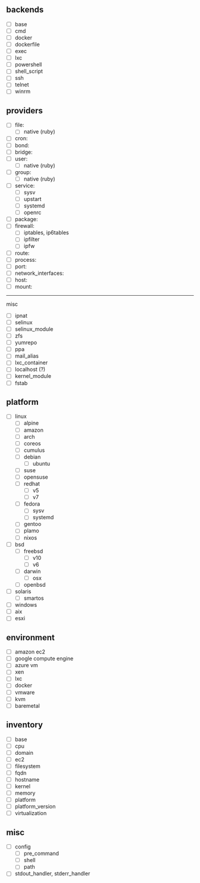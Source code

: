 ## backends

- [ ] base
- [ ] cmd
- [ ] docker
- [ ] dockerfile
- [ ] exec
- [ ] lxc
- [ ] powershell
- [ ] shell_script
- [ ] ssh
- [ ] telnet
- [ ] winrm

## providers

- [ ] file:
  - [ ] native (ruby)
- [ ] cron:
- [ ] bond:
- [ ] bridge:
- [ ] user:
  - [ ] native (ruby)
- [ ] group:
  - [ ] native (ruby)
- [ ] service:
  - [ ] sysv
  - [ ] upstart
  - [ ] systemd
  - [ ] openrc
- [ ] package:
- [ ] firewall:
  - [ ] iptables, ip6tables
  - [ ] ipfilter
  - [ ] ipfw
- [ ] route:
- [ ] process:
- [ ] port:
- [ ] network_interfaces:
- [ ] host:
- [ ] mount:

----

misc

- [ ] ipnat
- [ ] selinux
- [ ] selinux_module
- [ ] zfs
- [ ] yumrepo
- [ ] ppa
- [ ] mail_alias
- [ ] lxc_container
- [ ] localhost (?)
- [ ] kernel_module
- [ ] fstab

## platform

- [ ] linux
  - [ ] alpine
  - [ ] amazon
  - [ ] arch
  - [ ] coreos
  - [ ] cumulus
  - [ ] debian
    - [ ] ubuntu
  - [ ] suse
  - [ ] opensuse
  - [ ] redhat
    - [ ] v5
    - [ ] v7
  - [ ] fedora
    - [ ] sysv
    - [ ] systemd
  - [ ] gentoo
  - [ ] plamo
  - [ ] nixos
- [ ] bsd
  - [ ] freebsd
    - [ ] v10
    - [ ] v6
  - [ ] darwin
    - [ ] osx
  - [ ] openbsd
- [ ] solaris
  - [ ] smartos
- [ ] windows
- [ ] aix
- [ ] esxi

## environment

- [ ] amazon ec2
- [ ] google compute engine
- [ ] azure vm
- [ ] xen
- [ ] lxc
- [ ] docker
- [ ] vmware
- [ ] kvm
- [ ] baremetal

## inventory

- [ ] base
- [ ] cpu
- [ ] domain
- [ ] ec2
- [ ] filesystem
- [ ] fqdn
- [ ] hostname
- [ ] kernel
- [ ] memory
- [ ] platform
- [ ] platform_version
- [ ] virtualization

## misc

- [ ] config
  - [ ] pre_command
  - [ ] shell
  - [ ] path
- [ ] stdout_handler, stderr_handler
